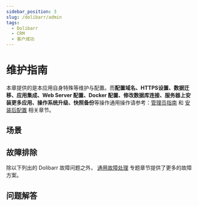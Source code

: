 ```yaml
---
sidebar_position: 3
slug: /dolibarr/admin
tags:
  - Dolibarr
  - CRM
  - 客户成功
---
```



# 维护指南

本章提供的是本应用自身特殊等维护与配置。而**配置域名、HTTPS设置、数据迁移、应用集成、Web Server 配置、Docker 配置、修改数据库连接、服务器上安装更多应用、操作系统升级、快照备份**等操作通用操作请参考：[管理员指南](../administrator) 和 [安装后配置](../install/setup) 相关章节。

## 场景

## 故障排除

除以下列出的 Dolibarr 故障问题之外， [通用故障处理](../troubleshoot) 专题章节提供了更多的故障方案。


## 问题解答